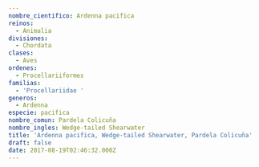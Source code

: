 ```yaml
---
nombre_cientifico: Ardenna pacifica
reinos:
  - Animalia
divisiones:
  - Chordata
clases:
  - Aves
ordenes:
  - Procellariiformes
familias:
  - 'Procellariidae '
generos:
  - Ardenna
especie: pacifica
nombre_comun: Pardela Colicuña
nombre_ingles: Wedge-tailed Shearwater
title: 'Ardenna pacifica, Wedge-tailed Shearwater, Pardela Colicuña'
draft: false
date: 2017-08-19T02:46:32.000Z
---
```


